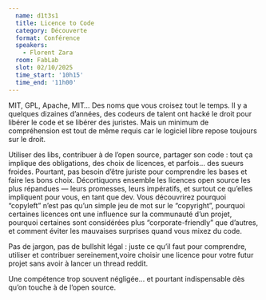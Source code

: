 ```yaml
---
  name: d1t3s1
  title: Licence to Code
  category: Découverte
  format: Conférence
  speakers: 
    - Florent Zara
  room: FabLab
  slot: 02/10/2025
  time_start: '10h15'
  time_end: '11h00'
---
```

MIT, GPL, Apache, MIT… Des noms que vous croisez tout le temps. Il y a quelques dizaines d’années, des codeurs de talent ont hacké le droit pour libérer le code et se libérer des juristes. Mais un minimum de compréhension est tout de même requis car le logiciel libre repose toujours sur le droit.

Utiliser des libs, contribuer à de l’open source, partager son code : tout ça implique des obligations, des choix de licences, et parfois… des sueurs froides. Pourtant, pas besoin d’être juriste pour comprendre les bases et faire les bons choix. Décortiquons ensemble les licences open source les plus répandues — leurs promesses, leurs impératifs, et surtout ce qu’elles impliquent pour vous, en tant que dev. Vous découvrirez pourquoi “copyleft” n’est pas qu’un simple jeu de mot sur le “copyright”, pourquoi certaines licences ont une influence sur la communauté d’un projet, pourquoi certaines sont considérées plus “corporate-friendly” que d’autres, et comment éviter les mauvaises surprises quand vous mixez du code.

Pas de jargon, pas de bullshit légal : juste ce qu’il faut pour comprendre, utiliser et contribuer sereinement,voire choisir une licence pour votre futur projet sans avoir à lancer un thread reddit.

Une compétence trop souvent négligée… et pourtant indispensable dès qu’on touche à de l’open source.
